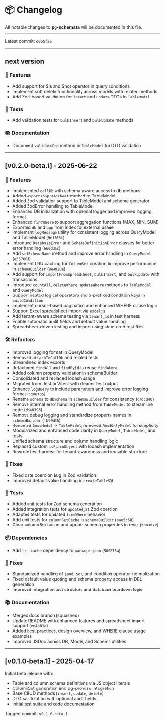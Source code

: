# 📦 Changelog

All notable changes to **pg-schemata** will be documented in this file.

---

Latest commit: `d0b5f26`

---

## next version

### 🚀 Features
- Add support for $is and $not operator in query conditions
- Implement soft delete functionality across models with related methods
- Add Zod-based validation for `insert` and `update` DTOs in `TableModel`

### 🧪 Tests
- Add validation tests for `bulkInsert` and `bulkUpdate` methods

### 📚 Documentation
- Document `validateDto` method in `TableModel` for DTO validation

---

## [v0.2.0-beta.1] - 2025-06-22

### 🚀 Features
- Implemented `callDb` with schema-aware access to db methods
- Added `exportToSpreadsheet` method to TableModel
- Added Zod validation support to TableModel and schema generator
- Added ZodError handling to TableModel
- Enhanced DB initialization with optional logger and improved logging format
- Enhanced `findWhere` to support aggregation functions (MAX, MIN, SUM)
- Exported `db` and `pgp` from index for external usage
- Implement `logMessage` utility for consistent logging across QueryModel and TableModel (`9ef603f`)
- Introduce `DatabaseError` and `SchemaDefinitionError` classes for better error handling (`660d3ac`)
- Add `setSchemaName` method and improve error handling in `QueryModel` (`e55760d`)
- Implement LRU caching for `ColumnSet` creation to improve performance in `schemaBuilder` (`9e4020e`)
- Add support for `importFromSpreadsheet`, `bulkInsert`, and `bulkUpdate` with transactions
- Introduce `countAll`, `deleteWhere`, `updateWhere` methods to `TableModel` and `QueryModel`
- Support nested logical operators and `$`-prefixed condition keys in `buildCondition`
- Implement cursor-based pagination and enhanced WHERE clause logic
- Support Excel spreadsheet import via `exceljs`
- Add tenant-aware schema testing via `tenant_id` in test harness
- Enable automatic audit fields and default value handling
- Spreadsheet-driven testing and import using structured test files

### 🛠 Refactors
- Improved logging format in QueryModel
- Removed `attachToCallDb` and related tests
- Streamlined index exports
- Refactored `findAll` and `findById` to reuse `findWhere`
- Added column property validation in schemaBuilder
- Consolidated and replaced lodash usage
- Migrated from Jest to Vitest with cleaner test output
- Enhance `logQuery` to include parameters and improve error logging format (`5d08f35`)
- Rename `schema` to `dbSchema` in `schemaBuilder` for consistency (`c7dcd40`)
- Remove internal error handling method from `TableModel` to streamline code (`dd40395`)
- Remove debug logging and standardize property names in `schemaBuilder` (`fb99d36`)
- Renamed `BaseModel` → `TableModel`; removed `ReadOnlyModel` for simplicity
- Modularized and enhanced code clarity in `QueryModel`, `TableModel`, and tests
- Unified schema structure and column handling logic
- Replaced custom `isPlainObject` with lodash implementation
- Rewrote test harness for tenant-awareness and reusable structure

### 🐛 Fixes
- Fixed date coercion bug in Zod validation
- Improved default value handling in `createTableSQL`

### 🧪 Tests
- Added unit tests for Zod schema generation
- Added integration tests for `updated_at` Zod coercion
- Adapted tests for updated `findWhere` behavior
- Add unit tests for `columnSetCache` in `schemaBuilder` (`aae5c68`)
- Clear columnSet cache and update schema properties in tests (`5b83d7e`)

### 📦 Dependencies
- Add `lru-cache` dependency to `package.json` (`500273a`)

### 🐛 Fixes
- Standardized handling of `$and`, `$or`, and condition operator normalization
- Fixed default value quoting and schema property access in DDL generation
- Improved integration test structure and database teardown logic

### 📚 Documentation
- Merged docs branch (squashed)
- Update README with enhanced features and spreadsheet import support (`ee4a01a`)
- Added best practices, design overview, and WHERE clause usage examples
- Improved JSDoc across DB, Model, and Schema utilities

---

## [v0.1.0-beta.1] - 2025-04-17

Initial beta release with:

- Table and column schema definitions via JS object literals
- ColumnSet generation and pg-promise integration
- Base CRUD methods (`insert`, `update`, `delete`)
- DTO sanitization with optional audit fields
- Initial test suite and code documentation

Tagged commit: `v0.1.0-beta.1`